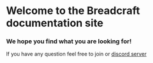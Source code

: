 # Welcome to the Breadcraft documentation site
### We hope you find what you are looking for!

If you have any question feel free to join or [discord server](https://discord.gg/feXHUQw)